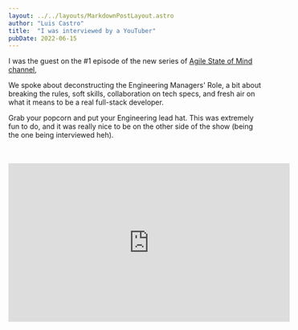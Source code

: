 ```yaml
---
layout: ../../layouts/MarkdownPostLayout.astro
author: "Luis Castro"
title:  "I was interviewed by a YouTuber"
pubDate: 2022-06-15
---
```


I was the guest on the #1 episode of the new series of [Agile State of Mind channel](https://www.youtube.com/c/AgileStateofMind),

We spoke about deconstructing the Engineering Managers' Role, a bit about breaking the rules, soft skills, collaboration on
tech specs, and fresh air on what it means to be a real full-stack developer.

Grab your popcorn and put your Engineering lead hat. This was extremely fun to do, and it was really nice to be on the
other side of the show (being the one being interviewed heh).

<br/>
<br/>
<iframe width="560" height="315" src="https://www.youtube.com/embed/8HH6evsoFas" title="YouTube video player" frameborder="0" allow="accelerometer; autoplay; clipboard-write; encrypted-media; gyroscope; picture-in-picture" allowfullscreen></iframe>
